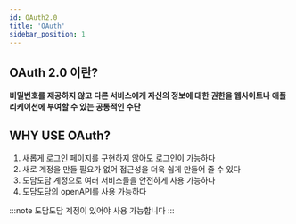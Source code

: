 ```yaml
---
id: OAuth2.0
title: 'OAuth'
sidebar_position: 1
---
```


## <a>OAuth 2.0</a> 이란?
**비밀번호를 제공하지 않고 다른 서비스에게 자신의 정보에 대한 권한을 웹사이트나 애플리케이션에 부여할 수 있는 공통적인 수단**

 ## <a>WHY USE OAuth?</a>
1. 새롭게 로그인 페이지를 구현하지 않아도 로그인이 가능하다
2. 새로 계정을 만들 필요가 없어 접근성을 더욱 쉽게 만들어 줄 수 있다
3. 도담도담 계정으로 여러 서비스들을 안전하게 사용 가능하다
4. 도담도담의 openAPI를 사용 가능하다   

:::note
도담도담 계정이 있어야 사용 가능합니다
:::
